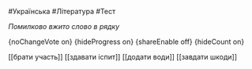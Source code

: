 #Українська #Література #Тест

*Помилково вжито слово в рядку*

{noChangeVote on}
{hideProgress on}
{shareEnable off}
{hideCount on}

[[брати участь]]
[[здавати іспит]]
[[додати води]]
[[завдати шкоди]]

